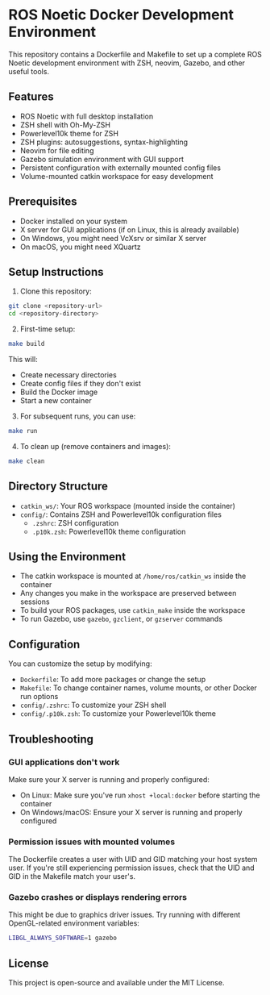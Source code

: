 # ROS Noetic Docker Development Environment

This repository contains a Dockerfile and Makefile to set up a complete ROS Noetic development environment with ZSH, neovim, Gazebo, and other useful tools.

## Features

- ROS Noetic with full desktop installation
- ZSH shell with Oh-My-ZSH
- Powerlevel10k theme for ZSH
- ZSH plugins: autosuggestions, syntax-highlighting
- Neovim for file editing
- Gazebo simulation environment with GUI support
- Persistent configuration with externally mounted config files
- Volume-mounted catkin workspace for easy development

## Prerequisites

- Docker installed on your system
- X server for GUI applications (if on Linux, this is already available)
- On Windows, you might need VcXsrv or similar X server
- On macOS, you might need XQuartz

## Setup Instructions

1. Clone this repository:
```bash
git clone <repository-url>
cd <repository-directory>
```

2. First-time setup:
```bash
make build
```

This will:
- Create necessary directories
- Create config files if they don't exist
- Build the Docker image
- Start a new container

3. For subsequent runs, you can use:
```bash
make run
```

4. To clean up (remove containers and images):
```bash
make clean
```

## Directory Structure

- `catkin_ws/`: Your ROS workspace (mounted inside the container)
- `config/`: Contains ZSH and Powerlevel10k configuration files
  - `.zshrc`: ZSH configuration
  - `.p10k.zsh`: Powerlevel10k theme configuration

## Using the Environment

- The catkin workspace is mounted at `/home/ros/catkin_ws` inside the container
- Any changes you make in the workspace are preserved between sessions
- To build your ROS packages, use `catkin_make` inside the workspace
- To run Gazebo, use `gazebo`, `gzclient`, or `gzserver` commands

## Configuration

You can customize the setup by modifying:

- `Dockerfile`: To add more packages or change the setup
- `Makefile`: To change container names, volume mounts, or other Docker run options
- `config/.zshrc`: To customize your ZSH shell
- `config/.p10k.zsh`: To customize your Powerlevel10k theme

## Troubleshooting

### GUI applications don't work

Make sure your X server is running and properly configured:

- On Linux: Make sure you've run `xhost +local:docker` before starting the container
- On Windows/macOS: Ensure your X server is running and properly configured

### Permission issues with mounted volumes

The Dockerfile creates a user with UID and GID matching your host system user. If you're still experiencing permission issues, check that the UID and GID in the Makefile match your user's.

### Gazebo crashes or displays rendering errors

This might be due to graphics driver issues. Try running with different OpenGL-related environment variables:
```bash
LIBGL_ALWAYS_SOFTWARE=1 gazebo
```

## License

This project is open-source and available under the MIT License.
